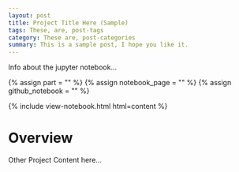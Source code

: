 ```yaml
---
layout: post
title: Project Title Here (Sample)
tags: These, are, post-tags
category: These are, post-categories
summary: This is a sample post, I hope you like it.
---
```


Info about the jupyter notebook...

{% assign part = "" %}
{% assign notebook_page = "" %}
{% assign github_notebook = "" %}

{% include view-notebook.html html=content %}

# Overview

Other Project Content here...